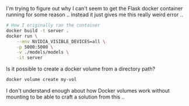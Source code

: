 

I'm trying to figure out why I can't seem to get the Flask docker container running for some reason .. instead it just gives me this really weird error .. 

```bash
# How I originally ran the container
docker build -t server .
docker run \
	--env NVIDIA_VISIBLE_DEVICES=all \
	-p 5000:5000 \
	-v ./models/models \
	-it server 
```

Is it possible to create a docker volume from a directory path?

```bash
docker volume create my-vol
```

I don't understand enough about how Docker volumes work without mounting to be able to craft a solution from this .. 

